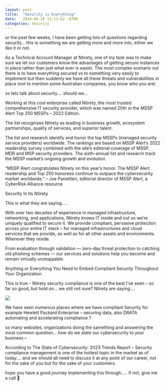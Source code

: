 ```yaml
---
layout: post
title:  "Security is Everything"
date:   2024-06-28 12:11:42 -0700
categories: Security
---
```

or the past few weeks, I have been getting lots of questions regarding security… this is something we are getting more and more into, either we like it or not.

As a Technical Account Manager at Ntirety, one of my task was to make sure we let our customers know the advantages of getting secure instances in place rather than just what ever is easier.  The most complex scenario out there is to have everything secured vs to something very easily to implement but then suddenly we have all these threats and vulnerabilities in place (not to mention some Australian companies, you know who you are)

so lets talk about security…. should we…

Working at this cool enterprise called Ntirety, the most trusted comprehensive IT security provider, which was named 20th in the MSSP Alert Top 250 MSSPs – 2022 Edition.

The list recognizes Ntirety as leading in business growth, ecosystem partnerships, quality of services, and superior talent.

The list and research identify and honor the top MSSPs (managed security service providers) worldwide. The rankings are based on MSSP Alert’s 2022 readership survey combined with the site’s editorial coverage of MSSP, MDR and MSP security providers. The sixth-annual list and research track the MSSP market’s ongoing growth and evolution.

“MSSP Alert congratulates Ntirety on this year’s honor. The MSSP Alert readership and Top 250 honorees continue to outpace the cybersecurity market worldwide.” – Joe Panettieri, editorial director of MSSP Alert, a CyberRisk Alliance resource

Security In Its Ntirety

This is what they are saying…..

With over two decades of experience in managed infrastructure, networking, and applications, Ntirety knows IT inside and out so we’re uniquely qualified to secure it. We provide compliant, pervasive protection across your entire IT stack – for managed infrastructures and cloud services that we provide, as well as for all other assets and environments. Wherever they reside.

From evaluation through validation — zero-day threat protection to catching old phishing schemes — our services and solutions help you become and remain virtually unstoppable.

Anything or Everything You Need to Embed Compliant Security Throughout Your Organization

This is true – Ntirety security compliance is one of the best I’ve seen – so far so good, but hold on… we still not sure? Ntirety are saying….

<img src="https://rodvial.github.io/blog/uploads/2023/07/ntirety.png">

We have seen numerous places where we have compliant Security for example Hewlett Packard Enterprise – securing data, also DRATA automating and accelerating compliance ?

so many websites, organizations doing the samething and answering the most common question… how do we state our cybersecurity to your business –

According to The State of Cybersecurity: 2023 Trends Report – Security compliance management is one of the hottest topic in the market as of today…. and we should all need to discuss it at any point of our career, not for the sake of you but for the sake of your customers.


hope you have a good journey implementing this through….. if not, give me a call 🙂
